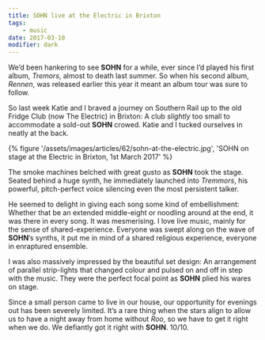```yaml
---
title: SOHN live at the Electric in Brixton
tags:
    - music
date: 2017-03-10
modifier: dark
---
```


We’d been hankering to see **SOHN** for a while, ever since I’d played his first album, *Tremors*, almost to death last summer. So when his second album, *Rennen*, was released earlier this year it meant an album tour was sure to follow.

So last week Katie and I braved a journey on Southern Rail up to the old Fridge Club (now The Electric) in Brixton: A club _slightly_ too small to accommodate a sold-out **SOHN** crowed. Katie and I tucked ourselves in neatly at the back.

{% figure '/assets/images/articles/62/sohn-at-the-electric.jpg', 'SOHN on stage at the Electric in Brixton, 1st March 2017' %}

The smoke machines belched with great gusto as **SOHN** took the stage. Seated behind a huge synth, he immediately launched into *Tremmors*, his powerful, pitch-perfect voice silencing even the most persistent talker.

He seemed to delight in giving each song some kind of embellishment: Whether that be an extended middle-eight or noodling around at the end, it was there in every song. It was mesmerising. I love live music, mainly for the sense of shared-experience. Everyone was swept along on the wave of **SOHN**’s synths, it put me in mind of a shared religious experience, everyone in enraptured ensemble.

I was also massively impressed by the beautiful set design: An arrangement of parallel strip-lights that changed colour and pulsed on and off in step with the music. They were the perfect focal point as **SOHN** plied his wares on stage.

<!-- (masthead svg:sohn.svg) -->

Since a small person came to live in our house, our opportunity for evenings out has been severely limited. It’s a rare thing when the stars align to allow us to have a night away from home without _Roo_, so we have to get it right when we do. We defiantly got it right with **SOHN**. 10/10. 


